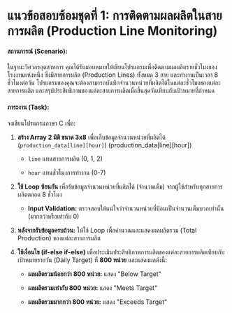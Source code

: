 # **แนวข้อสอบซ้อมชุดที่ 1: การติดตามผลผลิตในสายการผลิต (Production Line Monitoring)**

#### **สถานการณ์ (Scenario):**

ในฐานะวิศวกรอุตสาหการ คุณได้รับมอบหมายให้เขียนโปรแกรมเพื่อติดตามผลผลิตรายชั่วโมงของโรงงานแห่งหนึ่ง ซึ่งมีสายการผลิต (Production Lines) ทั้งหมด 3 สาย และทำงานเป็นเวลา 8 ชั่วโมงต่อวัน โปรแกรมของคุณจะต้องสามารถบันทึกจำนวนหน่วยที่ผลิตได้ในแต่ละชั่วโมงของแต่ละสายการผลิต และสรุปประสิทธิภาพของแต่ละสายการผลิตเมื่อสิ้นสุดวันเทียบกับเป้าหมายที่กำหนด

#### **ภาระงาน (Task):**

จงเขียนโปรแกรมภาษา C เพื่อ:

1.  **สร้าง Array 2 มิติ ขนาด 3x8** เพื่อเก็บข้อมูลจำนวนหน่วยที่ผลิตได้ (`production_data[line][hour]`) (production_data[line][hour])
    
    -   `line` แทนสายการผลิต (0, 1, 2)
        
    -   `hour` แทนชั่วโมงการทำงาน (0-7)
        
2.  **ใช้ Loop ซ้อนกัน** เพื่อรับข้อมูลจำนวนหน่วยที่ผลิตได้ (จำนวนเต็ม) จากผู้ใช้สำหรับทุกสายการผลิตตลอด 8 ชั่วโมง
    
    -   **Input Validation:** ตรวจสอบให้แน่ใจว่าจำนวนหน่วยที่ป้อนเป็นจำนวนเต็มบวกเท่านั้น (มากกว่าหรือเท่ากับ 0)
        
3.  **หลังจากรับข้อมูลครบถ้วน:** ให้ใช้ Loop เพื่อคำนวณและแสดงผลผลิตรวม (Total Production) ของแต่ละสายการผลิต
    
4.  **ใช้เงื่อนไข (if-else if-else)** เพื่อประเมินประสิทธิภาพการผลิตของแต่ละสายการผลิตเทียบกับเป้าหมายรายวัน (Daily Target) ที่ **800 หน่วย** และแสดงผลดังนี้:
    
    -   **ผลผลิตรวมน้อยกว่า 800 หน่วย:** แสดง "Below Target"
        
    -   **ผลผลิตรวมเท่ากับ 800 หน่วย:** แสดง "Meets Target"
        
    -   **ผลผลิตรวมมากกว่า 800 หน่วย:** แสดง "Exceeds Target"

